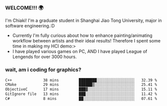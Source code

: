 ### WELCOME!!! 🌍

I'm Chiaki! I'm a graduate student in Shanghai Jiao Tong University, major in software engineering.:D

-  Currently I'm fully curious about how to enhance painting/animating workflow between artists and their ideal results! Therefore I spent some time in making my HCI demo:>
-  I have played various games on PC, AND I have played League of Lengends for over 3000 hours.


### wait, am i coding for graphics?
<!--START_SECTION:waka-->

```txt
C++              38 mins         ████████░░░░░░░░░░░░░░░░░   32.39 %
CMake            29 mins         ██████▒░░░░░░░░░░░░░░░░░░   25.41 %
ObjectiveC       17 mins         ███▓░░░░░░░░░░░░░░░░░░░░░   15.11 %
GitIgnore file   13 mins         ███░░░░░░░░░░░░░░░░░░░░░░   11.42 %
C#               8 mins          ██░░░░░░░░░░░░░░░░░░░░░░░   07.61 %
```

<!--END_SECTION:waka-->

<!--
**Chiaki-meow/Chiaki-meow** is a ✨ _special_ ✨ repository because its `README.md` (this file) appears on your GitHub profile.

Here are some ideas to get you started:

- 🔭 I’m currently working on ...
- 🌱 I’m currently learning ...
- 👯 I’m looking to collaborate on ...
- 🤔 I’m looking for help with ...
- 💬 Ask me about ...
- 📫 How to reach me: ...
- 😄 Pronouns: ...
- ⚡ Fun fact: ...
-->
